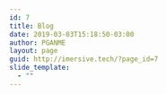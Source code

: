 ```yaml
---
id: 7
title: Blog
date: 2019-03-03T15:18:50-03:00
author: PGANME
layout: page
guid: http://imersive.tech/?page_id=7
slide_template:
  - ""
---
```

